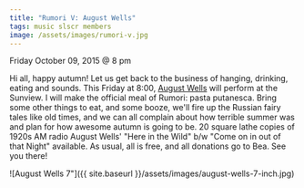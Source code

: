 ```yaml
---
title: "Rumori V: August Wells"
tags: music slscr members
image: /assets/images/rumori-v.jpg
---
```


Friday October 09, 2015 @ 8 pm

Hi all, happy autumn! Let us get back to the business of hanging, drinking,
eating and sounds. This Friday at 8:00, [August Wells](http://www.augustwells.com/)
will perform at the Sunview. I will make the official meal of Rumori: pasta
putanesca. Bring some other things to eat, and some booze, we'll fire up the
Russian fairy tales like old times, and we can all complain about how terrible
summer was and plan for how awesome autumn is going to be. 20 square lathe
copies of 1920s AM radio August Wells' "Here in the Wild" b/w "Come on in out
of that Night" available. As usual, all is free, and all donations go to Bea.
See you there!

![August Wells 7"]({{ site.baseurl }}/assets/images/august-wells-7-inch.jpg)
